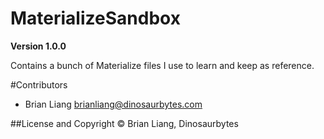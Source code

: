 # MaterializeSandbox

**Version 1.0.0**

Contains a bunch of Materialize files I use to learn and keep as reference.

#Contributors
- Brian Liang <brianliang@dinosaurbytes.com>

##License and Copyright
© Brian Liang, Dinosaurbytes
